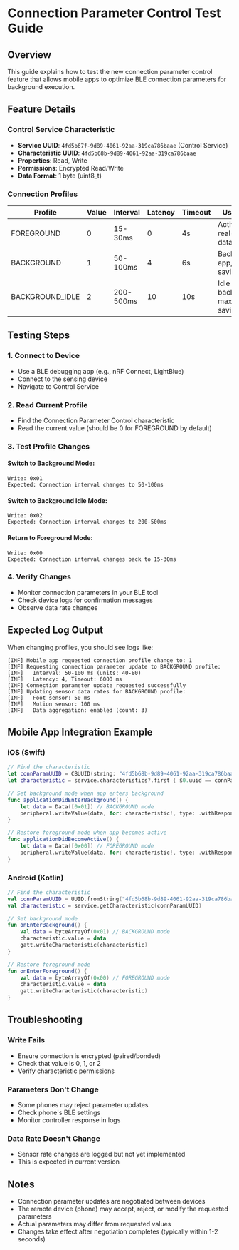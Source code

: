 # Connection Parameter Control Test Guide

## Overview

This guide explains how to test the new connection parameter control feature that allows mobile apps to optimize BLE connection parameters for background execution.

## Feature Details

### Control Service Characteristic
- **Service UUID**: `4fd5b67f-9d89-4061-92aa-319ca786baae` (Control Service)
- **Characteristic UUID**: `4fd5b68b-9d89-4061-92aa-319ca786baae`
- **Properties**: Read, Write
- **Permissions**: Encrypted Read/Write
- **Data Format**: 1 byte (uint8_t)

### Connection Profiles

| Profile | Value | Interval | Latency | Timeout | Use Case |
|---------|-------|----------|---------|---------|----------|
| FOREGROUND | 0 | 15-30ms | 0 | 4s | Active app, real-time data |
| BACKGROUND | 1 | 50-100ms | 4 | 6s | Background app, power saving |
| BACKGROUND_IDLE | 2 | 200-500ms | 10 | 10s | Idle background, max power saving |

## Testing Steps

### 1. Connect to Device
- Use a BLE debugging app (e.g., nRF Connect, LightBlue)
- Connect to the sensing device
- Navigate to Control Service

### 2. Read Current Profile
- Find the Connection Parameter Control characteristic
- Read the current value (should be 0 for FOREGROUND by default)

### 3. Test Profile Changes

#### Switch to Background Mode:
```
Write: 0x01
Expected: Connection interval changes to 50-100ms
```

#### Switch to Background Idle Mode:
```
Write: 0x02
Expected: Connection interval changes to 200-500ms
```

#### Return to Foreground Mode:
```
Write: 0x00
Expected: Connection interval changes back to 15-30ms
```

### 4. Verify Changes
- Monitor connection parameters in your BLE tool
- Check device logs for confirmation messages
- Observe data rate changes

## Expected Log Output

When changing profiles, you should see logs like:
```
[INF] Mobile app requested connection profile change to: 1
[INF] Requesting connection parameter update to BACKGROUND profile:
[INF]   Interval: 50-100 ms (units: 40-80)
[INF]   Latency: 4, Timeout: 6000 ms
[INF] Connection parameter update requested successfully
[INF] Updating sensor data rates for BACKGROUND profile:
[INF]   Foot sensor: 50 ms
[INF]   Motion sensor: 100 ms
[INF]   Data aggregation: enabled (count: 3)
```

## Mobile App Integration Example

### iOS (Swift)
```swift
// Find the characteristic
let connParamUUID = CBUUID(string: "4fd5b68b-9d89-4061-92aa-319ca786baae")
let characteristic = service.characteristics?.first { $0.uuid == connParamUUID }

// Set background mode when app enters background
func applicationDidEnterBackground() {
    let data = Data([0x01]) // BACKGROUND mode
    peripheral.writeValue(data, for: characteristic!, type: .withResponse)
}

// Restore foreground mode when app becomes active
func applicationDidBecomeActive() {
    let data = Data([0x00]) // FOREGROUND mode
    peripheral.writeValue(data, for: characteristic!, type: .withResponse)
}
```

### Android (Kotlin)
```kotlin
// Find the characteristic
val connParamUUID = UUID.fromString("4fd5b68b-9d89-4061-92aa-319ca786baae")
val characteristic = service.getCharacteristic(connParamUUID)

// Set background mode
fun onEnterBackground() {
    val data = byteArrayOf(0x01) // BACKGROUND mode
    characteristic.value = data
    gatt.writeCharacteristic(characteristic)
}

// Restore foreground mode
fun onEnterForeground() {
    val data = byteArrayOf(0x00) // FOREGROUND mode
    characteristic.value = data
    gatt.writeCharacteristic(characteristic)
}
```

## Troubleshooting

### Write Fails
- Ensure connection is encrypted (paired/bonded)
- Check that value is 0, 1, or 2
- Verify characteristic permissions

### Parameters Don't Change
- Some phones may reject parameter updates
- Check phone's BLE settings
- Monitor controller response in logs

### Data Rate Doesn't Change
- Sensor rate changes are logged but not yet implemented
- This is expected in current version

## Notes

- Connection parameter updates are negotiated between devices
- The remote device (phone) may accept, reject, or modify the requested parameters
- Actual parameters may differ from requested values
- Changes take effect after negotiation completes (typically within 1-2 seconds)